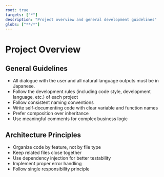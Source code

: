 ```yaml
---
root: true
targets: ["*"]
description: "Project overview and general development guidelines"
globs: ["**/*"]
---
```


# Project Overview

## General Guidelines

- All dialogue with the user and all natural language outputs must be in Japanese.
- Follow the development rules (including code style, development language, etc.) of each project
- Follow consistent naming conventions
- Write self-documenting code with clear variable and function names
- Prefer composition over inheritance
- Use meaningful comments for complex business logic

## Architecture Principles

- Organize code by feature, not by file type
- Keep related files close together
- Use dependency injection for better testability
- Implement proper error handling
- Follow single responsibility principle
